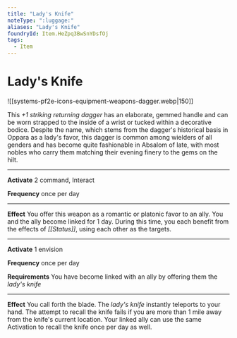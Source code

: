 ```yaml
---
title: "Lady's Knife"
noteType: ":luggage:"
aliases: "Lady's Knife"
foundryId: Item.HeZpq3BwSnYDsfOj
tags:
  - Item
---
```


# Lady's Knife
![[systems-pf2e-icons-equipment-weapons-dagger.webp|150]]

This _+1 striking returning dagger_ has an elaborate, gemmed handle and can be worn strapped to the inside of a wrist or tucked within a decorative bodice. Despite the name, which stems from the dagger's historical basis in Oppara as a lady's favor, this dagger is common among wielders of all genders and has become quite fashionable in Absalom of late, with most nobles who carry them matching their evening finery to the gems on the hilt.

* * *

**Activate** 2 command, Interact

**Frequency** once per day

* * *

**Effect** You offer this weapon as a romantic or platonic favor to an ally. You and the ally become linked for 1 day. During this time, you each benefit from the effects of _[[Status]]_, using each other as the targets.

* * *

**Activate** 1 envision

**Frequency** once per day

**Requirements** You have become linked with an ally by offering them the _lady's knife_

* * *

**Effect** You call forth the blade. The _lady's knife_ instantly teleports to your hand. The attempt to recall the knife fails if you are more than 1 mile away from the knife's current location. Your linked ally can use the same Activation to recall the knife once per day as well.
